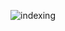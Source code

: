 ![indexing](https://user-images.githubusercontent.com/82834644/116389710-1f000d80-a7d2-11eb-8285-668b5fe96a68.PNG)
